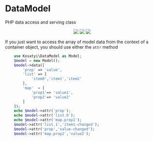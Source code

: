 # DataModel

PHP data access and serving class

<p align="center">
<a href="https://packagist.org/packages/kosatyi/datamodel"><img src="https://poser.pugx.org/kosatyi/datamodel/version" /></a>
<a href="https://packagist.org/packages/kosatyi/datamodel"><img src="https://poser.pugx.org/kosatyi/datamodel/downloads"/></a>
<a href="https://packagist.org/packages/kosatyi/datamodel"><img src="https://poser.pugx.org/kosatyi/datamodel/license" /></a>
</p>

If you just want to access the array of model data from the context of a container object, 
you should use either the `attr` method

```php
    use Kosatyi\DataModel as Model;
    $model = new Model();
    $model->data([
        'prop' => 'value',
        'list' => [
            'item0','item1','item2'
        ],
        'map'  = [
            'prop1'=> 'value1',
            'prop2'=> 'value2' 
        ]
    ]);
    echo $model->attr('prop');
    echo $model->attr('list.0');
    echo $model->attr('map.prop1');
    $model->attr('list.1','item1-changed');
    $model->attr('prop','value-changed');
    $model->attr('map.prop2','value2');
```